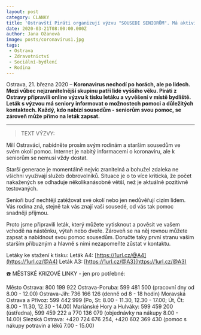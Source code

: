 ```yaml
---
layout: post
category: CLANKY
title: 'Ostravští Piráti organizují výzvu "SOUSEDI SENIORŮM". Má aktivizovat obyvatele k pomoci ve svém okolí.'
date: 2020-03-21T08:00:00.000Z
author: Jana Ožanová
image: posts/coronavirus1.jpg
tags:
 - Ostrava
 - Zdravotnictví
 - Sociální-bydlení
 - Rodina
---
```

Ostrava, 21. března 2020 – **Koronavirus nechodí po horách, ale po lidech. Mezi vůbec nejzranitelnější skupinu patří lidé vyššího věku. Piráti z Ostravy připravili online výzvu k tisku letáku a vyvěšení v místě bydliště. Leták s výzvou má seniory informovat o možnostech pomoci a důležitých kontaktech. Každý, kdo nabízí sousedům - seniorům svou pomoc, se zároveň může přímo na leták zapsat.**

----

>TEXT VÝZVY:

Milí Ostraváci,
nabídněte prosím svým rodinám a starším sousedům ve svém okolí pomoc. Internet je nabitý informacemi o koronaviru, ale k seniorům se nemusí vždy dostat.

Starší generace je momentálně nejvíc zranitelná a bohužel zdaleka ne všichni využívají služeb dobrovolníků. Situace je o to více kritická, že počet nakažených se odhaduje několikanásobně větší, než je aktuálně pozitivně testovaných.

Senioři buď nechtějí zatěžovat své okolí nebo jen nedůvěřují cizím lidem. Vás rodina zná, stejně tak vás znají vaši sousedé, od vás tak pomoc snadněji přijmou.

Proto jsme připravili leták, který můžete vytisknout a pověsit ve vašem vchodě na nástěnku, výtah nebo dveře. Zároveň se na něj rovnou můžete zapsat a nabídnout svou pomoc sousedům. Doručte taky první stranu vašim starším příbuzným a hlavně s nimi nezapomeňte zůstat v kontaktu.

Letáky ke stažení k tisku:
Leták A4: [https://1url.cz/@A4](https://1url.cz/@A4)
Leták A3: [https://1url.cz/@A3](https://1url.cz/@A3)

☎️ MĚSTSKÉ KRIZOVÉ LINKY - jen pro potřebné:

Město Ostrava: 800 199 922
Ostrava-Poruba: 599 481 500 (pracovní dny od 8.00 - 12.00)
Ostrava-Jih: 736 166 126 (denně od 8 - 18 hodin)
Moravská Ostrava a Přívoz: 599 442 999 (Po, St: 8.00 - 11.30, 12.30 - 17.00; Út, Čt: 8.00 - 11.30, 12.30 - 14.00)
Mariánské Hory a Hulváky: 599 459 200 (ústředna), 599 459 222 a 770 136 079 (objednávky na nákupy 8.00 - 14.00)
Slezská Ostrava: +420 724 676 254, +420 602 369 430 (pomoc s nákupy potravin a léků 7.00 - 15.00)





